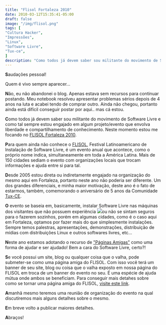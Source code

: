 ```yaml
---
title: "Flisol Fortaleza 2010"
date: 2010-03-12T15:35:41-05:00
draft: false
image: "/img/flisol.png"
tags: [
"Cultura Hacker",
"Impressões",
"Linux",
"Software Livre",
"Tux-ce",
]
description: "Como todos já devem saber sou militante do movimento de Software Livre e como tal sempre estou engajado em algum projeto/evento que envolva liberdade e compartilhamento de conhecimento. Neste momento estou me focando no FLISOL Fortaleza 2010."
---
```

**S**audações pessoal!

Quem é vivo sempre aparecer...

**N**ão, eu não abandonei o blog. Apenas estava sem recursos para continuar postando. Meu notebook resolveu apresentar problemas sérios depois de 4 anos na luta e acabei tendo de comprar outro. Ainda não chegou, portanto ainda está difícil conseguir postar por aqui.. mas cá estou.

**C**omo todos já devem saber sou militante do movimento de Software Livre e como tal sempre estou engajado em algum projeto/evento que envolva liberdade e compartilhamento de conhecimento. Neste momento estou me focando no [FLISOL Fortaleza 2010](https://flisolceara.net).

**P**ara quem ainda não conhece o [FLISOL](https://www.flisol.net/), Festival Latinoamericano de Instalação de Software Livre, é um evento anual que acontece, como o próprio nome indica, simultaneamente em toda a América Latina. Mais de 150 cidades sediam o evento com organizações locais que trocam informações e ajuda entre si para tal.

**D**esde 2005 estou direta ou indiretamente engajado na organização do mesmo aqui em Fortaleza, portanto neste ano não poderia ser diferente. Um dos grandes diferenciais, e minha maior motivação, deste ano é o fato de estarmos, também, comemorando o aniversário de 5 anos da Comunidade [Tux-CE](https://www.tux-ce.org).

**O** evento se baseia em, basicamente, instalar Software Livre nas máquinas dos visitantes que não possuem experiência ![](https://flisolceara.net/FLISOL2010/banners/azul_180x150.png)ou não se sintam seguros para o fazerem sozinhos, porém em algumas cidades, como é o caso aqui em Fortaleza, optamos por fazer mais do que simplesmente instalações. Sempre temos palestras, apresentações, demonstrações, distribuição de mídias com distribuições Linux e outros softwares livres, etc...

**N**este ano estamos adotando o recurso de ["Páginas Amigas"](https://flisolceara.net/FLISOL2010/?page_id=29) como uma forma de ajudar e ser ajudado! Bem a cara do Software Livre, certo?!

**S**e você possui um site, blog ou qualquer coisa que o valha, pode submeter-se como uma página amiga do FLISOL. Com isso você terá um banner de seu site, blog ou coisa que o valha exposto em nossa página do FLISOL em troca de um banner do evento no seu. É uma espécie de ajuda mútua onde ambos se beneficiam. Para conseguir mais detahes sobre como se tornar uma página amiga do FLISOL, [visite este link](https://flisolceara.net/FLISOL2010/?page_id=29).

**A**manhã mesmo teremos uma reunião de organização do evento na qual discutiremos mais alguns detalhes sobre o mesmo.

**E**m breve volto a publicar maiores detalhes.

**A**braços!
